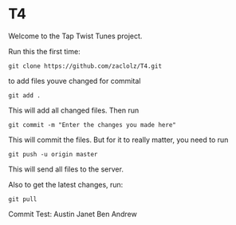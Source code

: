 T4
==

Welcome to the Tap Twist Tunes project.

Run this the first time:

`git clone https://github.com/zaclolz/T4.git`

to add files youve changed for commital

`git add .`

This will add all changed files. Then run

`git commit -m "Enter the changes you made here"`

This will commit the files. But for it to really matter, you need to run

`git push -u origin master`

This will send all files to the server.

Also to get the latest changes, run: 

`git pull`

Commit Test:
Austin
Janet
Ben
Andrew

